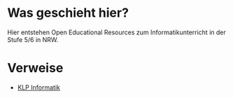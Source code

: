 # Was geschieht hier?

Hier entstehen Open Educational Resources zum Informatikunterricht in der Stufe 5/6 in NRW.

# Verweise

* [KLP Informatik](https://www.schulentwicklung.nrw.de/lehrplaene/upload/klp_SI/verbaende/if_klpentwurf_vb_sfsi_5_6_uebergreifend_2021_02_19.pdf)

